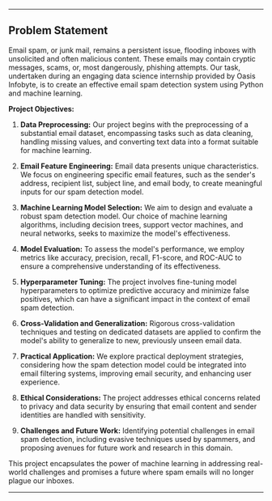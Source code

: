 
---

## Problem Statement

Email spam, or junk mail, remains a persistent issue, flooding inboxes with unsolicited and often malicious content. These emails may contain cryptic messages, scams, or, most dangerously, phishing attempts. Our task, undertaken during an engaging data science internship provided by Oasis Infobyte, is to create an effective email spam detection system using Python and machine learning.

**Project Objectives:**

1. **Data Preprocessing:** Our project begins with the preprocessing of a substantial email dataset, encompassing tasks such as data cleaning, handling missing values, and converting text data into a format suitable for machine learning.

2. **Email Feature Engineering:** Email data presents unique characteristics. We focus on engineering specific email features, such as the sender's address, recipient list, subject line, and email body, to create meaningful inputs for our spam detection model.

3. **Machine Learning Model Selection:** We aim to design and evaluate a robust spam detection model. Our choice of machine learning algorithms, including decision trees, support vector machines, and neural networks, seeks to maximize the model's effectiveness.

4. **Model Evaluation:** To assess the model's performance, we employ metrics like accuracy, precision, recall, F1-score, and ROC-AUC to ensure a comprehensive understanding of its effectiveness.

5. **Hyperparameter Tuning:** The project involves fine-tuning model hyperparameters to optimize predictive accuracy and minimize false positives, which can have a significant impact in the context of email spam detection.

6. **Cross-Validation and Generalization:** Rigorous cross-validation techniques and testing on dedicated datasets are applied to confirm the model's ability to generalize to new, previously unseen email data.

7. **Practical Application:** We explore practical deployment strategies, considering how the spam detection model could be integrated into email filtering systems, improving email security, and enhancing user experience.

8. **Ethical Considerations:** The project addresses ethical concerns related to privacy and data security by ensuring that email content and sender identities are handled with sensitivity.

9. **Challenges and Future Work:** Identifying potential challenges in email spam detection, including evasive techniques used by spammers, and proposing avenues for future work and research in this domain.

This project encapsulates the power of machine learning in addressing real-world challenges and promises a future where spam emails will no longer plague our inboxes.

---

